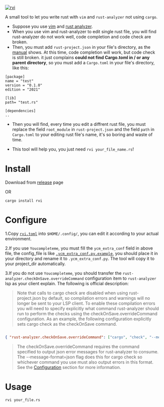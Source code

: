 [![rvi](https://github.com/bujnlc8/rvi/actions/workflows/rvi.yml/badge.svg?branch=master)](https://github.com/bujnlc8/rvi/actions/workflows/rvi.yml)

A small tool to let you write rust with `vim` and `rust-analyzer` not using `cargo`.

*   Suppose you use [vim](https://github.com/vim/vim) and [rust analyzer](https://github.com/rust-lang/rust-analyzer).
*   When you use vim and rust-analyzer to edit single rust file, you will find rust-analyzer do not work well, code completion and code check are broken.
*   Then, you must add `rust-project.json` in your file's directory, as the [manual](https://rust-analyzer.github.io/manual.html#non-cargo-based-projects) shows. At this time, code completion will work, but code check is still broken. it just complains **could not find Cargo.toml in / or any parent directory**, so you must add a `Cargo.toml` in your file's directory, like this:

<!---->

    [package]
    name = "test"
    version = "0.1.0"
    edition = "2021"

    [lib]
    path= "test.rs"

    [dependencies]
    ..

*   Then you will find, every time you edit a diffrent rust file, you must replace the field `root_module` in `rust-project.json` and the field `path` in `Cargo.toml` to your editing rust file's name, it's so boring and waste of time.

*  This tool will help you, you just need `rvi your_file_name.rs`!

# Install

Download from [release](https://github.com/bujnlc8/rvi/releases) page

OR

```shell
cargo install rvi
```

# Configure

1.Copy [`rvi.toml`](https://github.com/bujnlc8/rvi/blob/master/rvi.toml) into `$HOME/.config/`, you can edit it according to your actual environment. 

2.If you use `Youcompleteme`, you must fill the `ycm_extra_conf` field in above file, the config_file is like [`.ycm_extra_conf.py.example`](https://github.com/bujnlc8/rvi/blob/master/.ycm_extra_conf.py.example), you should place it in your directory and rename it to `.ycm_extra_conf.py`. The tool will copy it to your 
project_dir automatically.

3.If you do not use `Youcompleteme`, you should transfer the `rust-analyzer.checkOnSave.overrideCommand` configuration item to `rust-analyzer` lsp as your client explain. The following is official description:

> Note that calls to cargo check are disabled when using rust-project.json by default, so compilation errors and warnings will no longer be sent to your LSP client. To enable these compilation errors you will need to specify explicitly what command rust-analyzer should run to perform the checks using the checkOnSave.overrideCommand configuration. As an example, the following configuration explicitly sets cargo check as the checkOnSave command.

```json

{ "rust-analyzer.checkOnSave.overrideCommand": ["cargo", "check", "--message-format=json"] }

```

> The checkOnSave.overrideCommand requires the command specified to output json error messages for rust-analyzer to consume. The --message-format=json flag does this for cargo check so whichever command you use must also output errors in this format. See the [Configuration](https://rust-analyzer.github.io/manual.html#configuration) section for more information.


# Usage

```
rvi your_file.rs
```

